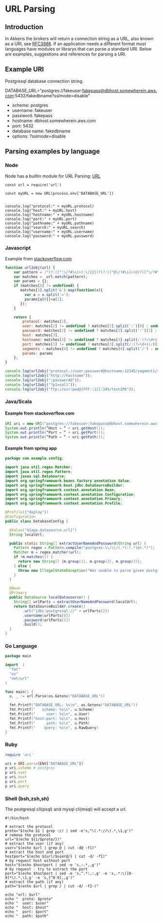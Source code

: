 # URL Parsing

<!-- toc -->

## Introduction

In Akkeris the brokers will return a connection string as a URL, also known as a URI,
see [RFC3986](https://tools.ietf.org/html/rfc3986?).
If an application needs a different format most languages have modules or librarys
that can parse a standard URI. Below are examples, suggestions and references for parsing
a URI.

## Example URI

Postgresql database connection string.

DATABASE_URL="postgres://fakeuser:fakepass@dbhost.somewherein.aws.com:5432/fakedbname?sslmode=disable"

* scheme: postgres
* username: fakeuser
* password: fakepass
* hostname: dbhost.somewherein.aws.com
* port: 5432
* database name: fakedbname
* options: ?sslmode=disable

## Parsing examples by language

### Node

Node has a builtin module for URL Parsing: [URL](https://nodejs.org/dist/latest-v12.x/docs/api/url.html)

```node
const url = require('url')

const myURL = new URL(process.env['DATABASE_URL'])


console.log("protocol:" + myURL.protocol)
console.log("host:" + myURL.host)
console.log("hostname:" + myURL.hostname)
console.log("port:" + myURL.port)
console.log("pathname:" + myURL.pathname)
console.log("search:" + myURL.search)
console.log("username:" + myURL.username)
console.log("password:" + myURL.password)
```

### Javascript

Example from [stackoverflow.com](https://stackoverflow.com/questions/45073320/regex-for-a-url-connection-string)

``` javascript
function url2obj(url) {
    var pattern = /^(?:([^:\/?#\s]+):\/{2})?(?:([^@\/?#\s]+)@)?([^\/?#\s]+)?(?:\/([^?#\s]*))?(?:[?]([^#\s]+))?\S*$/;
    var matches =  url.match(pattern);
    var params = {};
    if (matches[5] != undefined) { 
       matches[5].split('&').map(function(x){
         var a = x.split('=');
         params[a[0]]=a[1];
       });
    }

    return {
        protocol: matches[1],
        user: matches[2] != undefined ? matches[2].split(':')[0] : undefined,
        password: matches[2] != undefined ? matches[2].split(':')[1] : undefined,
        host: matches[3],
        hostname: matches[3] != undefined ? matches[3].split(/:(?=\d+$)/)[0] : undefined,
        port: matches[3] != undefined ? matches[3].split(/:(?=\d+$)/)[1] : undefined,
        segments : matches[4] != undefined ? matches[4].split('/') : undefined,
        params: params
    };
}

console.log(url2obj("protocol://user:password@hostname:12345/segment1/segment2?p1=val1&p2=val2"));
console.log(url2obj("http://hostname"));
console.log(url2obj(":password@"));
console.log(url2obj("?p1=val1"));
console.log(url2obj("ftp://usr:pwd@[FFF::12]:345/testIP6"));
```

### Java/Scala

#### Example from stackoverflow.com

```java
URI uri = new URI("postgres://fakeuser:fakepass@dbhost.somewherein.aws.com:5432/dbname?sslmode=disable");
System.out.println(“Host = ” + uri.getHost());
System.out.println(“Port = ” + uri.getPort());
System.out.println(“Path = ” + uri.getPath());
```

#### Example from spring app

```java
package com.example.config;

import java.util.regex.Matcher;
import java.util.regex.Pattern;
import javax.sql.DataSource;
import org.springframework.beans.factory.annotation.Value;
import org.springframework.boot.jdbc.DataSourceBuilder;
import org.springframework.context.annotation.Bean;
import org.springframework.context.annotation.Configuration;
import org.springframework.context.annotation.Primary;
import org.springframework.context.annotation.Profile;

@Profile({"deploy"})
@Configuration
public class DatabaseConfig {

  @Value("${app.datasource.url}")
  String localUrl;

  public static String[] extractUserNameAndPassword(String url) {
    Pattern regex = Pattern.compile("postgres:\\/\\/(.*):(.*)@(.*)");
    Matcher m = regex.matcher(url);
    if (m.matches()) {
      return new String[] {m.group(1), m.group(2), m.group(3)};
    } else {
      throw new IllegalStateException("Was unable to parse given postgres URL " + url);
    }
  }

  @Bean
  @Primary
  public DataSource localDatasource() {
    String[] urlParts = extractUserNameAndPassword(localUrl);
    return DataSourceBuilder.create()
        .url("jdbc:postgresql://" + urlParts[2])
        .username(urlParts[0])
        .password(urlParts[1])
        .build();
  }
}
```

### Go Language

```go
package main

import  (
  "fmt"
  "os"
  "net/url"
)

func main() {
  u, _ := url.Parse(os.Getenv("DATABASE_URL"))

  fmt.Printf("DATABASE_URL: %s\n", os.Getenv("DATABASE_URL"))
  fmt.Printf("   scheme: %s\n", u.Scheme)
  fmt.Printf("     user: %s\n", u.User)
  fmt.Printf("host:port: %s\n", u.Host)
  fmt.Printf("     path: %s\n", u.Path)
  fmt.Printf("    query: %s\n", u.RawQuery)
}
```

### Ruby

```ruby
require 'uri'

uri = URI.parse(ENV["DATABASE_URL"])
p uri.scheme # postgres
p uri.user
p uri.host
p uri.port
p uri.query

```

### Shell (bsh,zsh,sh)

The postgresql cli(psql) and mysql cli(msql) will accept a url.

```shell
#!/bin/bash

# extract the protocol
proto="$(echo $1 | grep :// | sed -e's,^\(.*://\).*,\1,g')"
# remove the protocol
url="$(echo ${1/$proto/})"
# extract the user (if any)
user="$(echo $url | grep @ | cut -d@ -f1)"
# extract the host and port
hostport="$(echo ${url/$user@/} | cut -d/ -f1)"
# by request host without port
host="$(echo $hostport | sed -e 's,:.*,,g')"
# by request - try to extract the port
port="$(echo $hostport | sed -e 's,^.*:,:,g' -e 's,.*:\([0-9]*\).*,\1,g' -e 's,[^0-9],,g')"
# extract the path (if any)
path="$(echo $url | grep / | cut -d/ -f2-)"

echo "url: $url"
echo "  proto: $proto"
echo "  user: $user"
echo "  host: $host"
echo "  port: $port"
echo "  path: $path"
```
